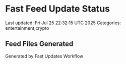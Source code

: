 # Fast Feed Update Status
Last updated: Fri Jul 25 22:32:15 UTC 2025
Categories: entertainment,crypto

## Feed Files Generated

Generated by Fast Updates Workflow
